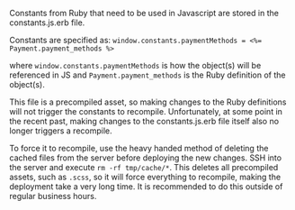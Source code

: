 Constants from Ruby that need to be used in Javascript are stored in the constants.js.erb file.  

Constants are specified as:
    `window.constants.paymentMethods = <%= Payment.payment_methods %>`

where `window.constants.paymentMethods` is how the object(s) will be referenced in JS and `Payment.payment_methods` is the Ruby definition of the object(s).

This file is a precompiled asset, so making changes to the Ruby definitions will not trigger the constants to recompile.  Unfortunately, at some point in the recent past, making changes to the constants.js.erb file itself also no longer triggers a recompile.

To force it to recompile, use the heavy handed method of deleting the cached files from the server before deploying the new changes.  SSH into the server and execute `rm -rf tmp/cache/*`.  This deletes all precompiled assets, such as `.scss`, so it will force everything to recompile, making the deployment take a very long time.  It is recommended to do this outside of regular business hours.